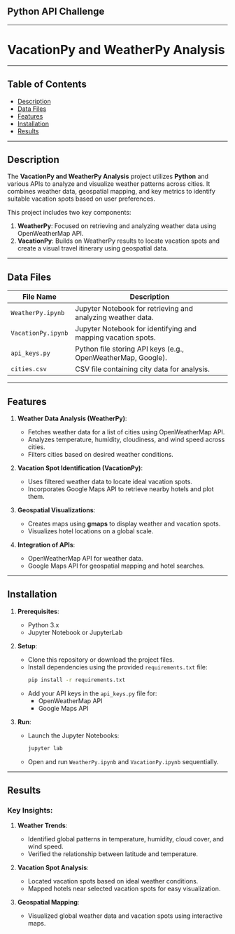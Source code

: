 ## Python API Challenge
---
# VacationPy and WeatherPy Analysis

---

## Table of Contents
- [Description](#description)
- [Data Files](#data-files)
- [Features](#features)
- [Installation](#installation)
- [Results](#results)

---

## Description

The **VacationPy and WeatherPy Analysis** project utilizes **Python** and various APIs to analyze and visualize weather patterns across cities. It combines weather data, geospatial mapping, and key metrics to identify suitable vacation spots based on user preferences.

This project includes two key components:
1. **WeatherPy**: Focused on retrieving and analyzing weather data using OpenWeatherMap API.
2. **VacationPy**: Builds on WeatherPy results to locate vacation spots and create a visual travel itinerary using geospatial data.

---

## Data Files

| File Name                 | Description                                                   |
|---------------------------|---------------------------------------------------------------|
| `WeatherPy.ipynb`         | Jupyter Notebook for retrieving and analyzing weather data.   |
| `VacationPy.ipynb`        | Jupyter Notebook for identifying and mapping vacation spots.  |
| `api_keys.py`             | Python file storing API keys (e.g., OpenWeatherMap, Google).  |
| `cities.csv`              | CSV file containing city data for analysis.                  |

---

## Features

1. **Weather Data Analysis (WeatherPy)**:
   - Fetches weather data for a list of cities using OpenWeatherMap API.
   - Analyzes temperature, humidity, cloudiness, and wind speed across cities.
   - Filters cities based on desired weather conditions.

2. **Vacation Spot Identification (VacationPy)**:
   - Uses filtered weather data to locate ideal vacation spots.
   - Incorporates Google Maps API to retrieve nearby hotels and plot them.

3. **Geospatial Visualizations**:
   - Creates maps using **gmaps** to display weather and vacation spots.
   - Visualizes hotel locations on a global scale.

4. **Integration of APIs**:
   - OpenWeatherMap API for weather data.
   - Google Maps API for geospatial mapping and hotel searches.

---

## Installation

1. **Prerequisites**:
   - Python 3.x
   - Jupyter Notebook or JupyterLab

2. **Setup**:
   - Clone this repository or download the project files.
   - Install dependencies using the provided `requirements.txt` file:
     ```bash
     pip install -r requirements.txt
     ```
   - Add your API keys in the `api_keys.py` file for:
     - OpenWeatherMap API
     - Google Maps API

3. **Run**:
   - Launch the Jupyter Notebooks:
     ```bash
     jupyter lab
     ```
   - Open and run `WeatherPy.ipynb` and `VacationPy.ipynb` sequentially.

---

## Results

### Key Insights:

1. **Weather Trends**:
   - Identified global patterns in temperature, humidity, cloud cover, and wind speed.
   - Verified the relationship between latitude and temperature.

2. **Vacation Spot Analysis**:
   - Located vacation spots based on ideal weather conditions.
   - Mapped hotels near selected vacation spots for easy visualization.

3. **Geospatial Mapping**:
   - Visualized global weather data and vacation spots using interactive maps.